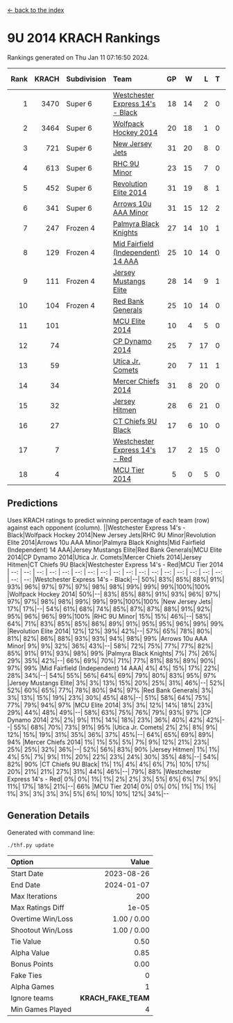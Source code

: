 [<- back to the index](readme.md)
# 9U 2014 KRACH Rankings
Rankings generated on Thu Jan 11 07:16:50 2024.

Rank|KRACH|Subdivision|Team|GP|W|L|T|OTW|OTL|SoS|Exp Wins|Win Diff
---:|---:|:---|:---|---:|---:|---:|---:|---:|---:|---:|---:|---:
1|3470|Super 6|[Westchester Express 14's - Black](https://gamesheetstats.com/seasons/3664/teams/140873/schedule)|18|14|2|0|2|0|606|16.8|-0.0
2|3464|Super 6|[Wolfpack Hockey 2014](https://gamesheetstats.com/seasons/3664/teams/140871/schedule)|20|18|1|0|0|1|543|18.8|-0.0
3|721|Super 6|[New Jersey Jets](https://gamesheetstats.com/seasons/3664/teams/140881/schedule)|31|20|8|0|3|0|592|23.9|0.0
4|613|Super 6|[RHC 9U Minor](https://gamesheetstats.com/seasons/3664/teams/140876/schedule)|23|15|7|0|1|0|627|16.9|0.0
5|452|Super 6|[Revolution Elite 2014](https://gamesheetstats.com/seasons/3664/teams/140880/schedule)|31|19|8|1|2|1|333|22.4|0.0
6|341|Super 6|[Arrows 10u AAA Minor](https://gamesheetstats.com/seasons/3664/teams/140872/schedule)|31|15|12|2|0|2|804|16.9|0.0
7|247|Frozen 4|[Palmyra Black Knights](https://gamesheetstats.com/seasons/3664/teams/140875/schedule)|27|14|10|1|1|1|458|16.4|0.0
8|129|Frozen 4|[Mid Fairfield (Independent) 14 AAA](https://gamesheetstats.com/seasons/3664/teams/140878/schedule)|25|10|14|0|1|0|732|11.9|0.0
9|111|Frozen 4|[Jersey Mustangs Elite](https://gamesheetstats.com/seasons/3664/teams/140888/schedule)|28|14|9|1|1|3|183|16.4|0.0
10|104|Frozen 4|[Red Bank Generals](https://gamesheetstats.com/seasons/3664/teams/140883/schedule)|25|10|14|0|0|1|478|10.9|0.0
11|101||[MCU Elite 2014](https://gamesheetstats.com/seasons/3664/teams/140874/schedule)|10|4|5|0|0|1|1296|4.9|0.0
12|74||[CP Dynamo 2014](https://gamesheetstats.com/seasons/3664/teams/140877/schedule)|25|7|17|0|0|1|738|7.9|0.0
13|59||[Utica Jr. Comets](https://gamesheetstats.com/seasons/3664/teams/140884/schedule)|20|7|11|1|0|1|500|8.4|0.0
14|34||[Mercer Chiefs 2014](https://gamesheetstats.com/seasons/3664/teams/140885/schedule)|31|8|20|0|1|2|203|9.9|0.0
15|32||[Jersey Hitmen](https://gamesheetstats.com/seasons/3664/teams/140879/schedule)|28|6|21|0|1|0|522|7.9|0.0
16|27||[CT Chiefs 9U Black](https://gamesheetstats.com/seasons/3664/teams/140886/schedule)|17|6|10|0|1|0|156|7.9|0.0
17|7||[Westchester Express 14's - Red](https://gamesheetstats.com/seasons/3664/teams/140887/schedule)|17|2|15|0|0|0|131|2.9|0.0
18|4||[MCU Tier 2014](https://gamesheetstats.com/seasons/3664/teams/140882/schedule)|5|0|5|0|0|0|252|0.9|0.0

## Predictions
Uses KRACH ratings to predict winning percentage of each team (row) against each opponent (column).
||Westchester Express 14's - Black|Wolfpack Hockey 2014|New Jersey Jets|RHC 9U Minor|Revolution Elite 2014|Arrows 10u AAA Minor|Palmyra Black Knights|Mid Fairfield (Independent) 14 AAA|Jersey Mustangs Elite|Red Bank Generals|MCU Elite 2014|CP Dynamo 2014|Utica Jr. Comets|Mercer Chiefs 2014|Jersey Hitmen|CT Chiefs 9U Black|Westchester Express 14's - Red|MCU Tier 2014
| --: | --: | --: | --: | --: | --: | --: | --: | --: | --: | --: | --: | --: | --: | --: | --: | --: | --: | --: 
|Westchester Express 14's - Black|--| 50%| 83%| 85%| 88%| 91%| 93%| 96%| 97%| 97%| 97%| 98%| 98%| 99%| 99%| 99%|100%|100%
|Wolfpack Hockey 2014| 50%|--| 83%| 85%| 88%| 91%| 93%| 96%| 97%| 97%| 97%| 98%| 98%| 99%| 99%| 99%|100%|100%
|New Jersey Jets| 17%| 17%|--| 54%| 61%| 68%| 74%| 85%| 87%| 87%| 88%| 91%| 92%| 95%| 96%| 96%| 99%|100%
|RHC 9U Minor| 15%| 15%| 46%|--| 58%| 64%| 71%| 83%| 85%| 85%| 86%| 89%| 91%| 95%| 95%| 96%| 99%| 99%
|Revolution Elite 2014| 12%| 12%| 39%| 42%|--| 57%| 65%| 78%| 80%| 81%| 82%| 86%| 88%| 93%| 93%| 94%| 98%| 99%
|Arrows 10u AAA Minor|  9%|  9%| 32%| 36%| 43%|--| 58%| 72%| 75%| 77%| 77%| 82%| 85%| 91%| 91%| 93%| 98%| 99%
|Palmyra Black Knights|  7%|  7%| 26%| 29%| 35%| 42%|--| 66%| 69%| 70%| 71%| 77%| 81%| 88%| 89%| 90%| 97%| 99%
|Mid Fairfield (Independent) 14 AAA|  4%|  4%| 15%| 17%| 22%| 28%| 34%|--| 54%| 55%| 56%| 64%| 69%| 79%| 80%| 83%| 95%| 97%
|Jersey Mustangs Elite|  3%|  3%| 13%| 15%| 20%| 25%| 31%| 46%|--| 52%| 52%| 60%| 65%| 77%| 78%| 80%| 94%| 97%
|Red Bank Generals|  3%|  3%| 13%| 15%| 19%| 23%| 30%| 45%| 48%|--| 51%| 58%| 64%| 75%| 77%| 79%| 94%| 97%
|MCU Elite 2014|  3%|  3%| 12%| 14%| 18%| 23%| 29%| 44%| 48%| 49%|--| 58%| 63%| 75%| 76%| 79%| 93%| 97%
|CP Dynamo 2014|  2%|  2%|  9%| 11%| 14%| 18%| 23%| 36%| 40%| 42%| 42%|--| 55%| 68%| 70%| 73%| 91%| 95%
|Utica Jr. Comets|  2%|  2%|  8%|  9%| 12%| 15%| 19%| 31%| 35%| 36%| 37%| 45%|--| 64%| 65%| 69%| 89%| 94%
|Mercer Chiefs 2014|  1%|  1%|  5%|  5%|  7%|  9%| 12%| 21%| 23%| 25%| 25%| 32%| 36%|--| 52%| 56%| 83%| 90%
|Jersey Hitmen|  1%|  1%|  4%|  5%|  7%|  9%| 11%| 20%| 22%| 23%| 24%| 30%| 35%| 48%|--| 54%| 82%| 90%
|CT Chiefs 9U Black|  1%|  1%|  4%|  4%|  6%|  7%| 10%| 17%| 20%| 21%| 21%| 27%| 31%| 44%| 46%|--| 79%| 88%
|Westchester Express 14's - Red|  0%|  0%|  1%|  1%|  2%|  2%|  3%|  5%|  6%|  6%|  7%|  9%| 11%| 17%| 18%| 21%|--| 66%
|MCU Tier 2014|  0%|  0%|  0%|  1%|  1%|  1%|  1%|  3%|  3%|  3%|  3%|  5%|  6%| 10%| 10%| 12%| 34%|--

## Generation Details

Generated with command line:
```
./thf.py update
```

| Option | Value |
| :----- | ----: |
| Start Date | 2023-08-26 |
| End Date | 2024-01-07 |
| Max Iterations | 200 |
| Max Ratings Diff | 1e-05 |
| Overtime Win/Loss | 1.00 / 0.00 |
| Shootout Win/Loss | 1.00 / 0.00 |
| Tie Value | 0.50 |
| Alpha Value | 0.85 |
| Bonus Points | 0.00 |
| Fake Ties | 0 |
| Alpha Games | 1 |
| Ignore teams | __KRACH_FAKE_TEAM__ |
| Min Games Played | 4 |

